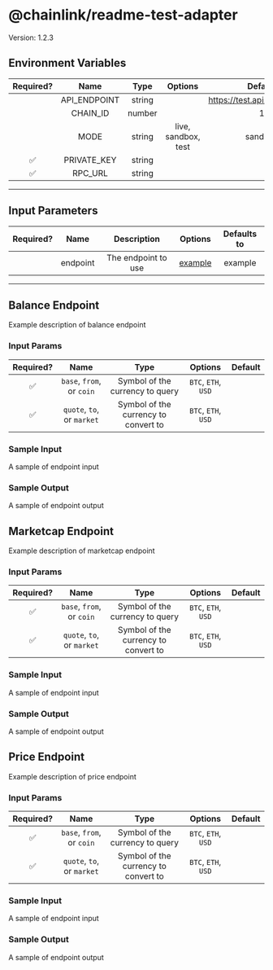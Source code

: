 # @chainlink/readme-test-adapter

Version: 1.2.3

## Environment Variables

| Required? |     Name     |  Type  |       Options       |            Default             |
| :-------: | :----------: | :----: | :-----------------: | :----------------------------: |
|           | API_ENDPOINT | string |                     | https://test.api.endpoint.link |
|           |   CHAIN_ID   | number |                     |               1                |
|           |     MODE     | string | live, sandbox, test |            sandbox             |
|    ✅     | PRIVATE_KEY  | string |                     |                                |
|    ✅     |   RPC_URL    | string |                     |                                |

---

## Input Parameters

| Required? |   Name   |     Description     |           Options            | Defaults to |
| :-------: | :------: | :-----------------: | :--------------------------: | :---------: |
|           | endpoint | The endpoint to use | [example](#Example-Endpoint) |   example   |

---

## Balance Endpoint

Example description of balance endpoint

### Input Params

| Required? |            Name            |                 Type                 |       Options       | Default |
| :-------: | :------------------------: | :----------------------------------: | :-----------------: | :-----: |
|    ✅     | `base`, `from`, or `coin`  |   Symbol of the currency to query    | `BTC`, `ETH`, `USD` |         |
|    ✅     | `quote`, `to`, or `market` | Symbol of the currency to convert to | `BTC`, `ETH`, `USD` |         |

### Sample Input

A sample of endpoint input

### Sample Output

A sample of endpoint output

## Marketcap Endpoint

Example description of marketcap endpoint

### Input Params

| Required? |            Name            |                 Type                 |       Options       | Default |
| :-------: | :------------------------: | :----------------------------------: | :-----------------: | :-----: |
|    ✅     | `base`, `from`, or `coin`  |   Symbol of the currency to query    | `BTC`, `ETH`, `USD` |         |
|    ✅     | `quote`, `to`, or `market` | Symbol of the currency to convert to | `BTC`, `ETH`, `USD` |         |

### Sample Input

A sample of endpoint input

### Sample Output

A sample of endpoint output

## Price Endpoint

Example description of price endpoint

### Input Params

| Required? |            Name            |                 Type                 |       Options       | Default |
| :-------: | :------------------------: | :----------------------------------: | :-----------------: | :-----: |
|    ✅     | `base`, `from`, or `coin`  |   Symbol of the currency to query    | `BTC`, `ETH`, `USD` |         |
|    ✅     | `quote`, `to`, or `market` | Symbol of the currency to convert to | `BTC`, `ETH`, `USD` |         |

### Sample Input

A sample of endpoint input

### Sample Output

A sample of endpoint output
